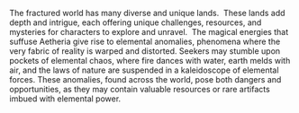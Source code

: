 The fractured world has many diverse and unique lands.  These lands add depth and intrigue, each offering unique challenges, resources, and mysteries for characters to explore and unravel.  The magical energies that suffuse Aetheria give rise to elemental anomalies, phenomena where the very fabric of reality is warped and distorted. Seekers may stumble upon pockets of elemental chaos, where fire dances with water, earth melds with air, and the laws of nature are suspended in a kaleidoscope of elemental forces. These anomalies, found across the world, pose both dangers and opportunities, as they may contain valuable resources or rare artifacts imbued with elemental power.